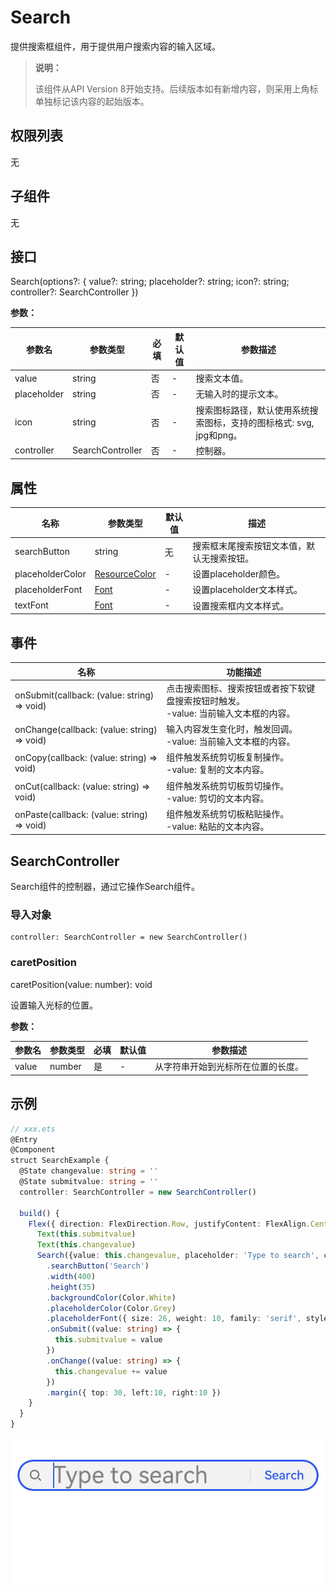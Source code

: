 #  Search

提供搜索框组件，用于提供用户搜索内容的输入区域。

> **说明：** 
>
> 该组件从API Version 8开始支持。后续版本如有新增内容，则采用上角标单独标记该内容的起始版本。

## 权限列表

无

## 子组件

无

## 接口

Search(options?: { value?: string; placeholder?: string; icon?: string; controller?: SearchController })

**参数：**

| 参数名         | 参数类型             | 必填   | 默认值  | 参数描述                                     |
| ----------- | ---------------- | ---- | ---- | ---------------------------------------- |
| value       | string           | 否    | -    | 搜索文本值。                                   |
| placeholder | string           | 否    | -    | 无输入时的提示文本。                               |
| icon        | string           | 否    | -    | 搜索图标路径，默认使用系统搜索图标，支持的图标格式: svg, jpg和png。 |
| controller  | SearchController | 否    | -    | 控制器。                                     |

## 属性

| 名称             | 参数类型                                    | 默认值 | 描述                                       |
| ---------------- | ------------------------------------------- | ------ | ------------------------------------------ |
| searchButton     | string                                      | 无     | 搜索框末尾搜索按钮文本值，默认无搜索按钮。 |
| placeholderColor | [ResourceColor](ts-types.md#resourcecolor8) | -      | 设置placeholder颜色。                      |
| placeholderFont  | [Font](ts-types.md#font)                    | -      | 设置placeholder文本样式。                  |
| textFont         | [Font](ts-types.md#font)                    | -      | 设置搜索框内文本样式。                     |

## 事件

| 名称                                       | 功能描述                                     |
| ---------------------------------------- | ---------------------------------------- |
| onSubmit(callback: (value: string) => void) | 点击搜索图标、搜索按钮或者按下软键盘搜索按钮时触发。<br> -value: 当前输入文本框的内容。 |
| onChange(callback: (value: string) => void) | 输入内容发生变化时，触发回调。<br> -value: 当前输入文本框的内容。  |
| onCopy(callback: (value: string) => void) | 组件触发系统剪切板复制操作。<br> -value: 复制的文本内容。      |
| onCut(callback: (value: string) => void) | 组件触发系统剪切板剪切操作。<br> -value: 剪切的文本内容。      |
| onPaste(callback: (value: string) => void) | 组件触发系统剪切板粘贴操作。<br> -value: 粘贴的文本内容。      |

## SearchController

Search组件的控制器，通过它操作Search组件。

### 导入对象
```
controller: SearchController = new SearchController()
```
### caretPosition

caretPosition(value: number): void

设置输入光标的位置。

**参数：**

| 参数名   | 参数类型   | 必填   | 默认值  | 参数描述              |
| ----- | ------ | ---- | ---- | ----------------- |
| value | number | 是    | -    | 从字符串开始到光标所在位置的长度。 |


##  示例

```ts
// xxx.ets
@Entry
@Component
struct SearchExample {
  @State changevalue: string = ''
  @State submitvalue: string = ''
  controller: SearchController = new SearchController()

  build() {
    Flex({ direction: FlexDirection.Row, justifyContent: FlexAlign.Center, alignItems: ItemAlign.Center }) {
      Text(this.submitvalue)
      Text(this.changevalue)
      Search({value: this.changevalue, placeholder: 'Type to search', controller: this.controller})
        .searchButton('Search')
        .width(400)
        .height(35)
        .backgroundColor(Color.White)
        .placeholderColor(Color.Grey)
        .placeholderFont({ size: 26, weight: 10, family: 'serif', style: FontStyle.Normal })
        .onSubmit((value: string) => {
          this.submitvalue = value
        })
        .onChange((value: string) => {
          this.changevalue += value
        })
        .margin({ top: 30, left:10, right:10 })
    }
  }
}
```
![search](figures/search.png)